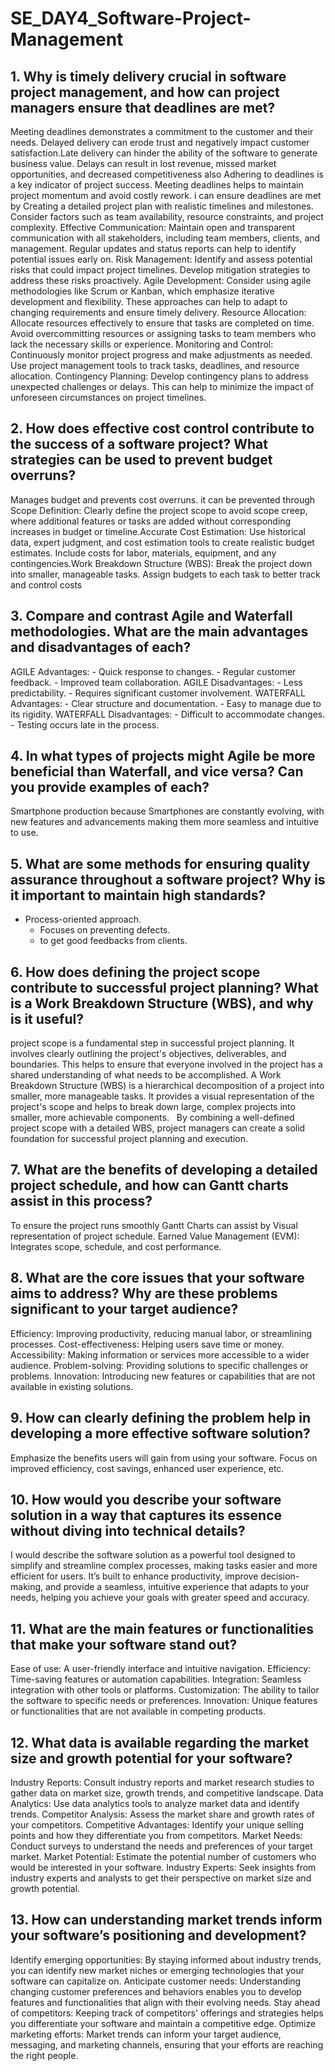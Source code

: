 # SE_DAY4_Software-Project-Management
## 1. Why is timely delivery crucial in software project management, and how can project managers ensure that deadlines are met?
 Meeting deadlines demonstrates a commitment to the customer and their needs. Delayed delivery can erode trust and negatively impact customer satisfaction.Late delivery can hinder the ability of the software to generate business value. Delays can result in lost revenue, missed market opportunities, and decreased competitiveness also Adhering to deadlines is a key indicator of project success. Meeting deadlines helps to maintain project momentum and avoid costly rework.
 i can ensure deadlines are met by Creating a detailed project plan with realistic timelines and milestones. Consider factors such as team availability, resource constraints, and project complexity.
Effective Communication: Maintain open and transparent communication with all stakeholders, including team members, clients, and management. Regular updates and status reports can help to identify potential issues early on.
Risk Management: Identify and assess potential risks that could impact project timelines. Develop mitigation strategies to address these risks proactively.
Agile Development: Consider using agile methodologies like Scrum or Kanban, which emphasize iterative development and flexibility. These approaches can help to adapt to changing requirements and ensure timely delivery.
Resource Allocation: Allocate resources effectively to ensure that tasks are completed on time. Avoid overcommitting resources or assigning tasks to team members who lack the necessary skills or experience.
Monitoring and Control: Continuously monitor project progress and make adjustments as needed. Use project management tools to track tasks, deadlines, and resource allocation.
Contingency Planning: Develop contingency plans to address unexpected challenges or delays. This can help to minimize the impact of unforeseen circumstances on project timelines.
## 2. How does effective cost control contribute to the success of a software project? What strategies can be used to prevent budget overruns?
Manages budget and prevents cost overruns.
it can be prevented through Scope Definition: Clearly define the project scope to avoid scope creep, where additional features or tasks are added without corresponding increases in budget or timeline.Accurate Cost Estimation: Use historical data, expert judgment, and cost estimation tools to create realistic budget estimates. Include costs for labor, materials, equipment, and any contingencies.Work Breakdown Structure (WBS): Break the project down into smaller, manageable tasks. Assign budgets to each task to better track and control costs
## 3. Compare and contrast Agile and Waterfall methodologies. What are the main advantages and disadvantages of each?
AGILE Advantages:
    - Quick response to changes.
    - Regular customer feedback.
    - Improved team collaboration.
AGILE Disadvantages:
    - Less predictability.
    - Requires significant customer involvement.
WATERFALL Advantages:
    - Clear structure and documentation.
    - Easy to manage due to its rigidity.
 WATERFALL Disadvantages:
    - Difficult to accommodate changes.
    - Testing occurs late in the process.
## 4. In what types of projects might Agile be more beneficial than Waterfall, and vice versa? Can you provide examples of each?
Smartphone production because Smartphones are constantly evolving, with new features and advancements making them more seamless and intuitive to use.
## 5. What are some methods for ensuring quality assurance throughout a software project? Why is it important to maintain high standards?
- Process-oriented approach.
    - Focuses on preventing defects.
    - to get good feedbacks from clients.
## 6. How does defining the project scope contribute to successful project planning? What is a Work Breakdown Structure (WBS), and why is it useful?
 project scope is a fundamental step in successful project planning. It involves clearly outlining the project's objectives, deliverables, and boundaries. This helps to ensure that everyone involved in the project has a shared understanding of what needs to be accomplished.
 A Work Breakdown Structure (WBS) is a hierarchical decomposition of a project into smaller, more manageable tasks. It provides a visual representation of the project's scope and helps to break down large, complex projects into smaller, more achievable components.   
By combining a well-defined project scope with a detailed WBS, project managers can create a solid foundation for successful project planning and execution.
## 7. What are the benefits of developing a detailed project schedule, and how can Gantt charts assist in this process?
   To ensure the project runs smoothly
   Gantt Charts can assist by Visual representation of project schedule. Earned Value Management (EVM): Integrates scope, schedule, and cost performance.
## 8. What are the core issues that your software aims to address? Why are these problems significant to your target audience?
Efficiency: Improving productivity, reducing manual labor, or streamlining processes.
Cost-effectiveness: Helping users save time or money.
Accessibility: Making information or services more accessible to a wider audience.
Problem-solving: Providing solutions to specific challenges or problems.
Innovation: Introducing new features or capabilities that are not available in existing solutions.
## 9. How can clearly defining the problem help in developing a more effective software solution?
Emphasize the benefits users will gain from using your software. Focus on improved efficiency, cost savings, enhanced user experience, etc.
## 10. How would you describe your software solution in a way that captures its essence without diving into technical details?
I would describe the software solution as a powerful tool designed to simplify and streamline complex processes, making tasks easier and more efficient for users. It’s built to enhance productivity, improve decision-making, and provide a seamless, intuitive experience that adapts to your needs, helping you achieve your goals with greater speed and accuracy.
## 11. What are the main features or functionalities that make your software stand out?
Ease of use: A user-friendly interface and intuitive navigation.
Efficiency: Time-saving features or automation capabilities.
Integration: Seamless integration with other tools or platforms.
Customization: The ability to tailor the software to specific needs or preferences.
Innovation: Unique features or functionalities that are not available in competing products.
## 12. What data is available regarding the market size and growth potential for your software?
Industry Reports: Consult industry reports and market research studies to gather data on market size, growth trends, and competitive landscape.
Data Analytics: Use data analytics tools to analyze market data and identify trends.
Competitor Analysis: Assess the market share and growth rates of your competitors.
Competitive Advantages: Identify your unique selling points and how they differentiate you from competitors.
Market Needs: Conduct surveys to understand the needs and preferences of your target market.
Market Potential: Estimate the potential number of customers who would be interested in your software.
Industry Experts: Seek insights from industry experts and analysts to get their perspective on market size and growth potential.
## 13. How can understanding market trends inform your software’s positioning and development?
Identify emerging opportunities: By staying informed about industry trends, you can identify new market niches or emerging technologies that your software can capitalize on.
Anticipate customer needs: Understanding changing customer preferences and behaviors enables you to develop features and functionalities that align with their evolving needs.
Stay ahead of competitors: Keeping track of competitors' offerings and strategies helps you differentiate your software and maintain a competitive edge.
Optimize marketing efforts: Market trends can inform your target audience, messaging, and marketing channels, ensuring that your efforts are reaching the right people.
